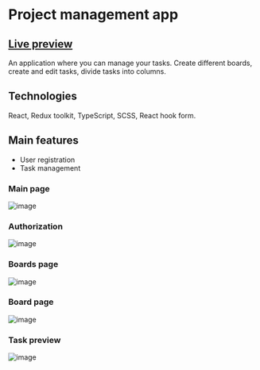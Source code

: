 # Project management app

## [Live preview](https://653128a2df65420086563107--tangerine-praline-60a796.netlify.app/)

An application where you can manage your tasks. Create different boards, create and edit tasks, divide tasks into columns.

## Technologies
React, Redux toolkit, TypeScript, SCSS, React hook form.

## Main features
* User registration
* Task management

### Main page
![image](https://github.com/EvgeniyaDanilovich/project-management-app/assets/68774339/f5bcf332-d696-4799-ba6c-0e2b28e584fa)
### Authorization
![image](https://github.com/EvgeniyaDanilovich/project-management-app/assets/68774339/ae9d106c-7313-4505-b7ba-bff5fd70dd6f)
### Boards page
![image](https://github.com/EvgeniyaDanilovich/project-management-app/assets/68774339/738b4c75-94e3-4568-a152-35562fb4566e)
### Board page
![image](https://github.com/EvgeniyaDanilovich/project-management-app/assets/68774339/a2bc73fd-5ae0-4866-840d-f931afe99bfb)
### Task preview
![image](https://github.com/EvgeniyaDanilovich/project-management-app/assets/68774339/9423bd73-2bb8-4ce9-8698-bbd4127e9f3e)




